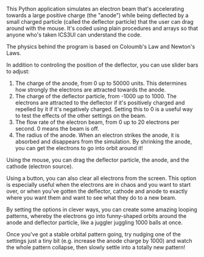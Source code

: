 This Python application simulates an electron beam that's accelerating towards a large positive charge (the "anode") while being deflected by a small charged particle (called the deflector particle) that the user can drag around with the mouse.  It's coded using plain procedures and arrays so that anyone who's taken ICS3UI can understand the code.

The physics behind the program is based on Coloumb's Law and Newton's Laws.  

In addition to controling the position of the deflector, you can use slider bars to adjust:

1.  The charge of the anode, from 0 up to 50000 units.  This determines how strongly the electrons are attracted towards the anode.
2.  The charge of the deflector particle, from -1000 up to 1000.  The electrons are attracted to the deflector if it's positively charged and repelled by it if it's negatively charged.  Setting this to 0 is a useful way to test the effects of the other settings on the beam.
3.  The flow rate of the electron beam, from 0 up to 20 electrons per second.  0 means the beam is off.
4.  The radius of the anode.  When an electron strikes the anode, it is absorbed and disappears from the simulation.  By shrinking the anode, you can get the electrons to go into orbit around it!

Using the mouse, you can drag the deflector particle, the anode, and the cathode (electron source).

Using a button, you can also clear all electrons from the screen.  This option is especially useful when the electrons are in chaos and you want to start over, or when you've gotten the deflector, cathode and anode to exactly where you want them and want to see what they do to a new beam.  

By setting the options in clever ways, you can create some amazing looping patterns, whereby the electrons go into funny-shaped orbits around the anode and deflector particle, like a juggler juggling 1000 balls at once.  

Once you've got a stable orbital pattern going, try nudging one of the settings just a tiny bit (e.g. increase the anode charge by 1000) and watch the whole pattern collapse, then slowly settle into a totally new pattern!


